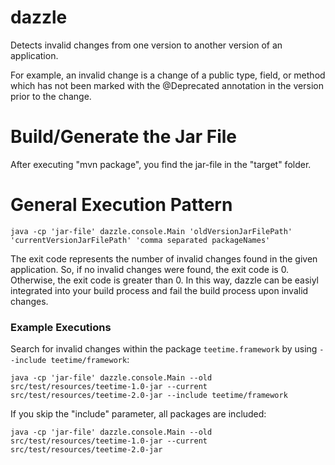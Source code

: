 # dazzle
Detects invalid changes from one version to another version of an application.

For example, an invalid change is a change of a public type, field, or method which has not been marked with the @Deprecated annotation in the version prior to the change.

# Build/Generate the Jar File
After executing "mvn package", you find the jar-file in the "target" folder.

# General Execution Pattern
`java -cp 'jar-file' dazzle.console.Main 'oldVersionJarFilePath' 'currentVersionJarFilePath' 'comma separated packageNames'`

The exit code represents the number of invalid changes found in the given application. So, if no invalid changes were found, the exit code is 0. Otherwise, the exit code is greater than 0. In this way, dazzle can be easiyl integrated into your build process and fail the build process upon invalid changes.

### Example Executions
Search for invalid changes within the package `teetime.framework` by using `--include teetime/framework`:

`java -cp 'jar-file' dazzle.console.Main --old src/test/resources/teetime-1.0-jar --current src/test/resources/teetime-2.0-jar --include teetime/framework`

If you skip the "include" parameter, all packages are included:

`java -cp 'jar-file' dazzle.console.Main --old src/test/resources/teetime-1.0-jar --current src/test/resources/teetime-2.0-jar`

